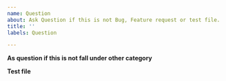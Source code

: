 ```yaml
---
name: Question
about: Ask Question if this is not Bug, Feature request or test file. 
title: ''
labels: Question

---
```


**As question if this is not fall under other category**
<!-- A clear and concise description.-->

**Test file**
<!-- Add your test file if possible. -->
